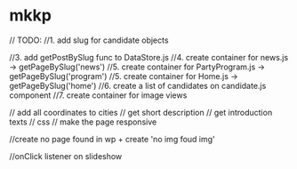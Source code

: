 # mkkp
// TODO:
//1. add slug for candidate objects

//3. add getPostBySlug func to DataStore.js
//4. create container for news.js -> getPageBySlug('news')
//5. create container for PartyProgram.js -> getPageBySlug('program')
//5. create container for Home.js -> getPageBySlug('home')
//6. create a list of candidates on candidate.js component
//7. create container for image views

// add all coordinates to cities
// get short description
// get introduction texts
// css
// make the page responsive


//create no page found in wp + create 'no img foud img'

//onClick listener on slideshow

